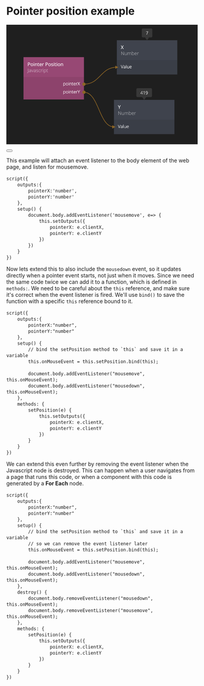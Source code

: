 # Pointer position example

<div class="ndl-images">
    <img src="/javascript-examples/pointer-position.png" class="ndl-image med"></img>  
     <button class="ndl-copy-nodes-button" onClick='copyJsonToClipboard({"nodes":[{"id":"5a91d4ae-4ac5-b056-9b1a-c6fd5d2f9d16","type":"Javascript2","label":"Pointer Position","x":312.646653600435,"y":608.4116804792661,"parameters":{"code":"script({\n\toutputs:{\n\t    pointerX:\"number\",\n\t    pointerY:\"number\"\n\t},\n\tsetup() {\n\t    document.body.addEventListener(\"mousemove\", e=> {\n\t        this.setOutputs({\n\t            pointerX: e.clientX,\n\t            pointerY: e.clientY\n\t        })\n\t    })\n\t}\n})\n"},"ports":[],"dynamicports":[{"name":"pointerX","type":{"name":"number"},"plug":"output","group":"Outputs","index":2},{"name":"pointerY","type":{"name":"number"},"plug":"output","group":"Outputs","index":3}],"children":[]},{"id":"76765bb6-013c-01b6-7a87-f3d6df75584d","type":"Number","label":"X","x":544.1852393850872,"y":566.4116804792661,"parameters":{},"ports":[],"dynamicports":[],"children":[]},{"id":"ce1134b8-51d1-c62a-2914-e3bbd7691da1","type":"Number","label":"Y","x":537.0515342038673,"y":714.4425355210861,"parameters":{},"ports":[],"dynamicports":[],"children":[]}],"connections":[{"fromId":"5a91d4ae-4ac5-b056-9b1a-c6fd5d2f9d16","fromProperty":"pointerX","toId":"76765bb6-013c-01b6-7a87-f3d6df75584d","toProperty":"value"},{"fromId":"5a91d4ae-4ac5-b056-9b1a-c6fd5d2f9d16","fromProperty":"pointerY","toId":"ce1134b8-51d1-c62a-2914-e3bbd7691da1","toProperty":"value"}]})'></button>
</div>

This example will attach an event listener to the body element of the web page, and listen for mousemove. 

```
script({
	outputs:{
	    pointerX:'number',
	    pointerY:'number'
	},
	setup() {
	    document.body.addEventListener('mousemove', e=> {
	        this.setOutputs({
	            pointerX: e.clientX,
	            pointerY: e.clientY
	        })
	    })
	}
})

```

Now lets extend this to also include the `mousedown` event, so it updates directly when a pointer event starts, not just when it moves. Since we need the same code twice we can add it to a function, which is defined in `methods:`. We need to be careful about the `this` reference, and make sure it's correct when the event listener is fired. We'll use `bind()` to save the function with a specific `this` reference bound to it.
```
script({
	outputs:{
	    pointerX:"number",
	    pointerY:"number"
	},
	setup() {
	    // bind the setPosition method to `this` and save it in a variable
	    this.onMouseEvent = this.setPosition.bind(this);
	    
	    document.body.addEventListener("mousemove", this.onMouseEvent);
	    document.body.addEventListener("mousedown", this.onMouseEvent);
	},
	methods: {
	    setPosition(e) {
	        this.setOutputs({
	            pointerX: e.clientX,
	            pointerY: e.clientY
	        })
	    }
	}
})
```

We can extend this even further by removing the event listener when the Javascript node is destroyed. This can happen when a user navigates from a page that runs this code, or when a component with this code is generated by a **For Each** node.

```
script({
	outputs:{
	    pointerX:"number",
	    pointerY:"number"
	},
	setup() {
		// bind the setPosition method to `this` and save it in a variable
	    // so we can remove the event listener later
	    this.onMouseEvent = this.setPosition.bind(this);
	    
	    document.body.addEventListener("mousemove", this.onMouseEvent);
	    document.body.addEventListener("mousedown", this.onMouseEvent);
	},
	destroy() {
	    document.body.removeEventListener("mousedown", this.onMouseEvent);
	    document.body.removeEventListener("mousemove", this.onMouseEvent);
	},
	methods: {
	    setPosition(e) {
	        this.setOutputs({
	            pointerX: e.clientX,
	            pointerY: e.clientY
	        })
	    }
	}
})
```
